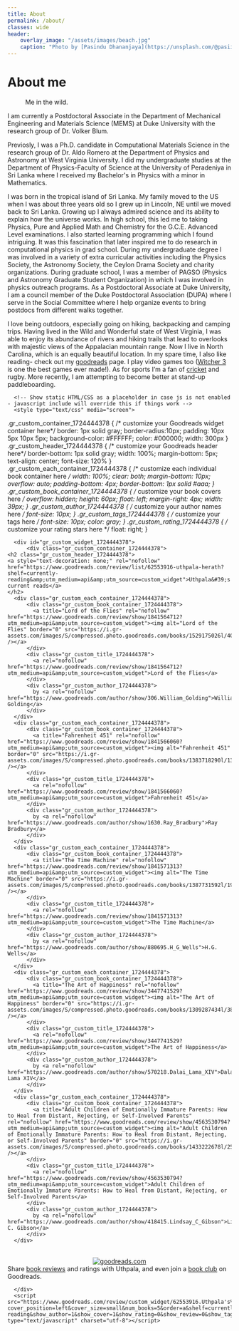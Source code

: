 ```yaml
---
title: About
permalink: /about/
classes: wide
header:
    overlay_image: "/assets/images/beach.jpg"
    caption: "Photo by [Pasindu Dhananjaya](https://unsplash.com/@pasiiijay) on [Unsplash](https://unsplash.com)"
---
```


# About me

<figure style="width: 25%" class="align-right">
  <img src="{{ site.url }}{{ site.baseurl }}/assets/images/DollySods2020.jpg" alt="">
  <figcaption>Me in the wild.</figcaption>
</figure>

I am currently a Postdoctoral Associate in the Department of Mechanical Engineering and Materials Science (MEMS) at Duke University with the research group of Dr. Volker Blum.

Previosly, I was a Ph.D. candidate in Computational Materials Science in the research group of Dr. Aldo Romero at the Department of Physics and Astronomy at West Virginia University. I did my undergraduate studies at the Department of Physics-Faculty of Science at the University of Peradeniya in Sri Lanka where I received my Bachelor's in Physics with a minor in Mathematics.

I was born in the tropical island of Sri Lanka. My family moved to the US when I was about three years old so I grew up in Lincoln, NE until we moved back to Sri Lanka. Growing up I always admired science and its ability to explain how the universe works.  In high school, this led me to taking Physics, Pure and Applied Math and Chemistry for the G.C.E. Advanced Level examinations. I also started learning programming which I found intriguing. It was this fascination that later inspired me to do research in computational physics in grad school. During my undergraduate degree I was involved in a variety of extra curricular activities including the Physics Society, the Astronomy Society, the Ceylon Drama Society and charity organizations. During graduate school, I was a member of PAGSO (Physics and Astronomy Graduate Student Organization) in which I was involved in physics outreach programs. As a Postdoctoral Associate at Duke University, I am a council member of the Duke Postdoctoral Association (DUPA) where I serve in the Social Committee where I help organize events to bring postdocs from different walks together.

I love being outdoors, especially going on hiking, backpacking and camping trips. Having lived in the Wild and Wonderful state of West Virginia, I was able to enjoy its abundance of rivers and hiking trails that lead to overlooks with majestic views of the Appalacian mountain range. Now I live in North Carolina, which is an equally beautiful location. In my spare time, I also like reading- check out my [goodreads](https://www.goodreads.com/user/show/62553916-uthpala-herath) page. I play video games too ([Witcher 3](https://thewitcher.com/en/) is one the best games ever made!).  As for sports I’m a fan of [cricket](https://en.wikipedia.org/wiki/Cricket) and rugby. More recently, I am attempting to become better at stand-up paddleboarding.

      <!-- Show static HTML/CSS as a placeholder in case js is not enabled - javascript include will override this if things work -->
      <style type="text/css" media="screen">
  .gr_custom_container_1724444378 {
    /* customize your Goodreads widget container here*/
    border: 1px solid gray;
    border-radius:10px;
    padding: 10px 5px 10px 5px;
    background-color: #FFFFFF;
    color: #000000;
    width: 300px
  }
  .gr_custom_header_1724444378 {
    /* customize your Goodreads header here*/
    border-bottom: 1px solid gray;
    width: 100%;
    margin-bottom: 5px;
    text-align: center;
    font-size: 120%
  }
  .gr_custom_each_container_1724444378 {
    /* customize each individual book container here */
    width: 100%;
    clear: both;
    margin-bottom: 10px;
    overflow: auto;
    padding-bottom: 4px;
    border-bottom: 1px solid #aaa;
  }
  .gr_custom_book_container_1724444378 {
    /* customize your book covers here */
    overflow: hidden;
    height: 60px;
      float: left;
      margin-right: 4px;
      width: 39px;
  }
  .gr_custom_author_1724444378 {
    /* customize your author names here */
    font-size: 10px;
  }
  .gr_custom_tags_1724444378 {
    /* customize your tags here */
    font-size: 10px;
    color: gray;
  }
  .gr_custom_rating_1724444378 {
    /* customize your rating stars here */
    float: right;
  }
</style>

      <div id="gr_custom_widget_1724444378">
          <div class="gr_custom_container_1724444378">
    <h2 class="gr_custom_header_1724444378">
    <a style="text-decoration: none;" rel="nofollow" href="https://www.goodreads.com/review/list/62553916-uthpala-herath?shelf=currently-reading&amp;utm_medium=api&amp;utm_source=custom_widget">Uthpala&#39;s current reads</a>
    </h2>
      <div class="gr_custom_each_container_1724444378">
          <div class="gr_custom_book_container_1724444378">
            <a title="Lord of the Flies" rel="nofollow" href="https://www.goodreads.com/review/show/1841564712?utm_medium=api&amp;utm_source=custom_widget"><img alt="Lord of the Flies" border="0" src="https://i.gr-assets.com/images/S/compressed.photo.goodreads.com/books/1529175026l/40542121._SY75_.jpg" /></a>
          </div>
          <div class="gr_custom_title_1724444378">
            <a rel="nofollow" href="https://www.goodreads.com/review/show/1841564712?utm_medium=api&amp;utm_source=custom_widget">Lord of the Flies</a>
          </div>
          <div class="gr_custom_author_1724444378">
            by <a rel="nofollow" href="https://www.goodreads.com/author/show/306.William_Golding">William Golding</a>
          </div>
      </div>
      <div class="gr_custom_each_container_1724444378">
          <div class="gr_custom_book_container_1724444378">
            <a title="Fahrenheit 451" rel="nofollow" href="https://www.goodreads.com/review/show/1841566060?utm_medium=api&amp;utm_source=custom_widget"><img alt="Fahrenheit 451" border="0" src="https://i.gr-assets.com/images/S/compressed.photo.goodreads.com/books/1383718290l/13079982._SY75_.jpg" /></a>
          </div>
          <div class="gr_custom_title_1724444378">
            <a rel="nofollow" href="https://www.goodreads.com/review/show/1841566060?utm_medium=api&amp;utm_source=custom_widget">Fahrenheit 451</a>
          </div>
          <div class="gr_custom_author_1724444378">
            by <a rel="nofollow" href="https://www.goodreads.com/author/show/1630.Ray_Bradbury">Ray Bradbury</a>
          </div>
      </div>
      <div class="gr_custom_each_container_1724444378">
          <div class="gr_custom_book_container_1724444378">
            <a title="The Time Machine" rel="nofollow" href="https://www.goodreads.com/review/show/1841571313?utm_medium=api&amp;utm_source=custom_widget"><img alt="The Time Machine" border="0" src="https://i.gr-assets.com/images/S/compressed.photo.goodreads.com/books/1387731592l/19730109._SX50_.jpg" /></a>
          </div>
          <div class="gr_custom_title_1724444378">
            <a rel="nofollow" href="https://www.goodreads.com/review/show/1841571313?utm_medium=api&amp;utm_source=custom_widget">The Time Machine</a>
          </div>
          <div class="gr_custom_author_1724444378">
            by <a rel="nofollow" href="https://www.goodreads.com/author/show/880695.H_G_Wells">H.G. Wells</a>
          </div>
      </div>
      <div class="gr_custom_each_container_1724444378">
          <div class="gr_custom_book_container_1724444378">
            <a title="The Art of Happiness" rel="nofollow" href="https://www.goodreads.com/review/show/3447741529?utm_medium=api&amp;utm_source=custom_widget"><img alt="The Art of Happiness" border="0" src="https://i.gr-assets.com/images/S/compressed.photo.goodreads.com/books/1309287434l/38210._SX50_.jpg" /></a>
          </div>
          <div class="gr_custom_title_1724444378">
            <a rel="nofollow" href="https://www.goodreads.com/review/show/3447741529?utm_medium=api&amp;utm_source=custom_widget">The Art of Happiness</a>
          </div>
          <div class="gr_custom_author_1724444378">
            by <a rel="nofollow" href="https://www.goodreads.com/author/show/570218.Dalai_Lama_XIV">Dalai Lama XIV</a>
          </div>
      </div>
      <div class="gr_custom_each_container_1724444378">
          <div class="gr_custom_book_container_1724444378">
            <a title="Adult Children of Emotionally Immature Parents: How to Heal from Distant, Rejecting, or Self-Involved Parents" rel="nofollow" href="https://www.goodreads.com/review/show/4563530794?utm_medium=api&amp;utm_source=custom_widget"><img alt="Adult Children of Emotionally Immature Parents: How to Heal from Distant, Rejecting, or Self-Involved Parents" border="0" src="https://i.gr-assets.com/images/S/compressed.photo.goodreads.com/books/1433222678l/25647824._SY75_.jpg" /></a>
          </div>
          <div class="gr_custom_title_1724444378">
            <a rel="nofollow" href="https://www.goodreads.com/review/show/4563530794?utm_medium=api&amp;utm_source=custom_widget">Adult Children of Emotionally Immature Parents: How to Heal from Distant, Rejecting, or Self-Involved Parents</a>
          </div>
          <div class="gr_custom_author_1724444378">
            by <a rel="nofollow" href="https://www.goodreads.com/author/show/418415.Lindsay_C_Gibson">Lindsay C. Gibson</a>
          </div>
      </div>
  <br style="clear: both"/>
  <center>
    <a rel="nofollow" href="https://www.goodreads.com/"><img alt="goodreads.com" style="border:0" src="https://s.gr-assets.com/images/widget/widget_logo.gif" /></a>
  </center>
  <noscript>
    Share <a rel="nofollow" href="https://www.goodreads.com/">book reviews</a> and ratings with Uthpala, and even join a <a rel="nofollow" href="https://www.goodreads.com/group">book club</a> on Goodreads.
  </noscript>
  </div>

      </div>
      <script src="https://www.goodreads.com/review/custom_widget/62553916.Uthpala's%20current%20reads?cover_position=left&cover_size=small&num_books=5&order=a&shelf=currently-reading&show_author=1&show_cover=1&show_rating=0&show_review=0&show_tags=0&show_title=1&sort=date_added&widget_bg_color=FFFFFF&widget_bg_transparent=&widget_border_width=1&widget_id=1724444378&widget_text_color=000000&widget_title_size=medium&widget_width=medium" type="text/javascript" charset="utf-8"></script>
